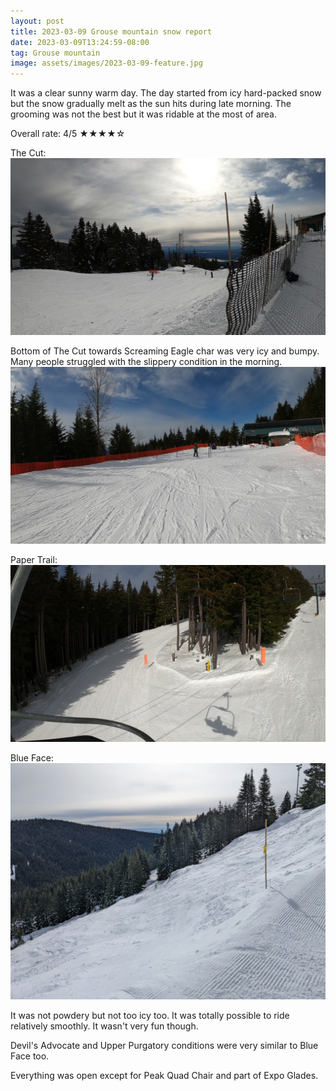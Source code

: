 ```yaml
---
layout: post
title: 2023-03-09 Grouse mountain snow report
date: 2023-03-09T13:24:59-08:00
tag: Grouse mountain
image: assets/images/2023-03-09-feature.jpg
---
```

It was a clear sunny warm day. The day started from icy hard-packed snow but the snow gradually melt as the sun hits during late morning. The grooming was not the best but it was ridable at the most of area.

Overall rate: 4/5 ★★★★☆

The Cut:
![](/assets/images/2023-03-09-vlcsnap-2023-03-09-14h06m58s401.jpg)

Bottom of The Cut towards Screaming Eagle char was very icy and bumpy. Many people struggled with the slippery condition in the morning.
![](/assets/images/2023-03-09-vlcsnap-2023-03-09-14h07m23s288.jpg)

Paper Trail:
![](/assets/images/2023-03-09-vlcsnap-2023-03-09-14h08m11s868.jpg)

Blue Face:
![](/assets/images/2023-03-09-blue-face.jpg)

It was not powdery but not too icy too. It was totally possible to ride relatively smoothly. It wasn't very fun though.

Devil's Advocate and Upper Purgatory conditions were very similar to Blue Face too.

Everything was open except for Peak Quad Chair and part of Expo Glades.
